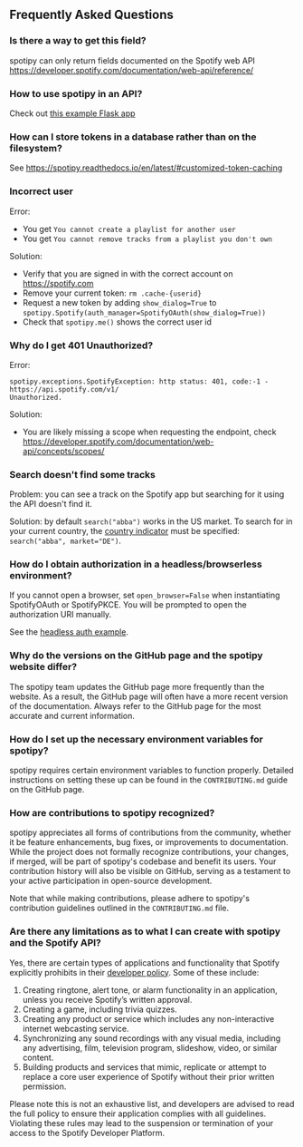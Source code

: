 ## Frequently Asked Questions

### Is there a way to get this field?

spotipy can only return fields documented on the Spotify web API https://developer.spotify.com/documentation/web-api/reference/

### How to use spotipy in an API?

Check out [this example Flask app](examples/app.py)

### How can I store tokens in a database rather than on the filesystem?

See https://spotipy.readthedocs.io/en/latest/#customized-token-caching

### Incorrect user

Error:

 - You get `You cannot create a playlist for another user`
 - You get `You cannot remove tracks from a playlist you don't own`

Solution:

 - Verify that you are signed in with the correct account on https://spotify.com
 - Remove your current token: `rm .cache-{userid}`
 - Request a new token by adding `show_dialog=True` to `spotipy.Spotify(auth_manager=SpotifyOAuth(show_dialog=True))`
 - Check that `spotipy.me()` shows the correct user id

### Why do I get 401 Unauthorized?

Error:

    spotipy.exceptions.SpotifyException: http status: 401, code:-1 - https://api.spotify.com/v1/
    Unauthorized.

Solution:

 - You are likely missing a scope when requesting the endpoint, check
https://developer.spotify.com/documentation/web-api/concepts/scopes/

### Search doesn't find some tracks

Problem: you can see a track on the Spotify app but searching for it using the API doesn't find it.
 
Solution: by default `search("abba")` works in the US market.
To search for in your current country, the [country indicator](https://en.wikipedia.org/wiki/ISO_3166-1_alpha-2)
must be specified: `search("abba", market="DE")`.

### How do I obtain authorization in a headless/browserless environment?

If you cannot open a browser, set `open_browser=False` when instantiating SpotifyOAuth or SpotifyPKCE. You will be
prompted to open the authorization URI manually.  

See the [headless auth example](examples/headless.py).

### Why do the versions on the GitHub page and the spotipy website differ?

The spotipy team updates the GitHub page more frequently than the website. As a result, the GitHub page will often have a more recent version of the documentation. Always refer to the GitHub page for the most accurate and current information. 

### How do I set up the necessary environment variables for spotipy?

spotipy requires certain environment variables to function properly. Detailed instructions on setting these up can be found in the `CONTRIBUTING.md` guide on the GitHub page.

### How are contributions to spotipy recognized?

spotipy appreciates all forms of contributions from the community, whether it be feature enhancements, bug fixes, or improvements to documentation. While the project does not formally recognize contributions, your changes, if merged, will be part of spotipy's codebase and benefit its users. Your contribution history will also be visible on GitHub, serving as a testament to your active participation in open-source development. 

Note that while making contributions, please adhere to spotipy's contribution guidelines outlined in the `CONTRIBUTING.md` file.

### Are there any limitations as to what I can create with spotipy and the Spotify API?

Yes, there are certain types of applications and functionality that Spotify explicitly prohibits in their [developer policy](https://developer.spotify.com/policy#iii-some-prohibited-applications). Some of these include:

1. Creating ringtone, alert tone, or alarm functionality in an application, unless you receive Spotify’s written approval.
2. Creating a game, including trivia quizzes.
3. Creating any product or service which includes any non-interactive internet webcasting service.
4. Synchronizing any sound recordings with any visual media, including any advertising, film, television program, slideshow, video, or similar content.
5. Building products and services that mimic, replicate or attempt to replace a core user experience of Spotify without their prior written permission.

Please note this is not an exhaustive list, and developers are advised to read the full policy to ensure their application complies with all guidelines. Violating these rules may lead to the suspension or termination of your access to the Spotify Developer Platform.

